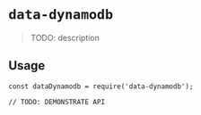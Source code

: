 # `data-dynamodb`

> TODO: description

## Usage

```
const dataDynamodb = require('data-dynamodb');

// TODO: DEMONSTRATE API
```
